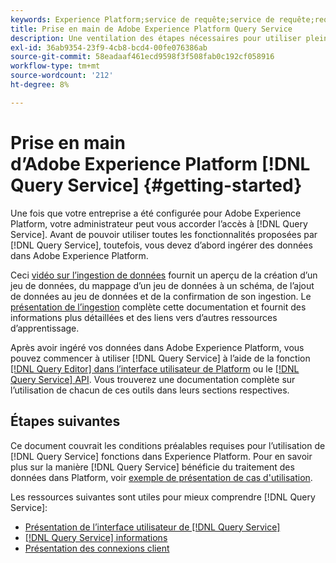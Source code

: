```yaml
---
keywords: Experience Platform;service de requête;service de requête;requête
title: Prise en main de Adobe Experience Platform Query Service
description: Une ventilation des étapes nécessaires pour utiliser pleinement Adobe Experience Platform Query Service
exl-id: 36ab9354-23f9-4cb8-bcd4-00fe076386ab
source-git-commit: 58eadaaf461ecd9598f3f508fab0c192cf058916
workflow-type: tm+mt
source-wordcount: '212'
ht-degree: 8%

---
```


# Prise en main d’Adobe Experience Platform [!DNL Query Service] {#getting-started}

Une fois que votre entreprise a été configurée pour Adobe Experience Platform, votre administrateur peut vous accorder l’accès à [!DNL Query Service]. Avant de pouvoir utiliser toutes les fonctionnalités proposées par [!DNL Query Service], toutefois, vous devez d’abord ingérer des données dans Adobe Experience Platform.

Ceci [vidéo sur l’ingestion de données](https://experienceleague.adobe.com/docs/platform-learn/tutorials/data-ingestion/create-datasets-and-ingest-data.html?lang=fr) fournit un aperçu de la création d’un jeu de données, du mappage d’un jeu de données à un schéma, de l’ajout de données au jeu de données et de la confirmation de son ingestion. Le [présentation de l’ingestion](../../ingestion/home.md) complète cette documentation et fournit des informations plus détaillées et des liens vers d’autres ressources d’apprentissage.

Après avoir ingéré vos données dans Adobe Experience Platform, vous pouvez commencer à utiliser [!DNL Query Service] à l’aide de la fonction [[!DNL Query Editor] dans l’interface utilisateur de Platform](../ui/user-guide.md) ou le [[!DNL Query Service] API](../api/getting-started.md). Vous trouverez une documentation complète sur l’utilisation de chacun de ces outils dans leurs sections respectives.

## Étapes suivantes

Ce document couvrait les conditions préalables requises pour l’utilisation de [!DNL Query Service] fonctions dans Experience Platform. Pour en savoir plus sur la manière [!DNL Query Service] bénéficie du traitement des données dans Platform, voir [exemple de présentation de cas d&#39;utilisation](../use-cases/abandoned-browse.md).

Les ressources suivantes sont utiles pour mieux comprendre [!DNL Query Service]:

- [Présentation de l’interface utilisateur de [!DNL Query Service]](../ui/overview.md)
- [[!DNL Query Service] informations](../ui/credentials.md)
- [Présentation des connexions client](../clients/overview.md)
